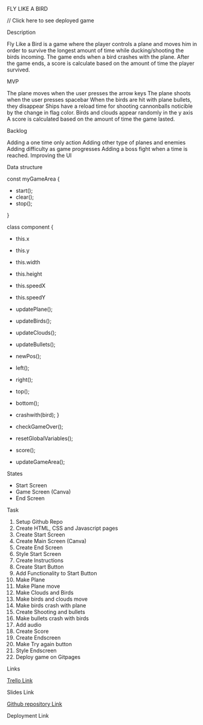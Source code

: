 FLY LIKE A BIRD

// Click here to see deployed game

Description

Fly Like a Bird is a game where the player controls a plane and moves him in order to survive the longest amount of time while ducking/shooting the birds incoming. The game ends when a bird crashes with the plane. After the game ends, a score is calculate based on the amount of time the player survived.

MVP

The plane moves when the user presses the arrow keys
The plane shoots when the user presses spacebar
When the birds are hit with plane bullets, they disappear
Ships have a reload time for shooting cannonballs noticible by the change in flag color.
Birds and clouds appear randomly in the y axis
A score is calculated based on the amount of time the game lasted.

Backlog

Adding a one time only action
Adding other type of planes and enemies
Adding difficulty as game progresses
Adding a boss fight when a time is reached.
Improving the UI

Data structure

const myGameArea {

 - start();
 - clear();
 - stop();

}

class component {
- this.x
- this.y
- this.width
- this.height
- this.speedX
- this.speedY

- updatePlane();
- updateBirds();
- updateClouds();
- updateBullets();
- newPos();
- left();
- right();
- top();
- bottom();
- crashwith(bird);
}

- checkGameOver();
- resetGlobalVariables();
- score();
- updateGameArea();

States 

- Start Screen
- Game Screen (Canva)
- End Screen 

Task

1. Setup Github Repo
2. Create HTML, CSS and Javascript pages
3. Create Start Screen
4. Create Main Screen (Canva)
5. Create End Screen
6. Style Start Screen
7. Create Instructions 
8. Create Start Button
9. Add Functionality to Start Button
10. Make Plane
11. Make Plane move
12. Make Clouds and Birds
13. Make birds and clouds move
14. Make birds crash with plane
15. Create Shooting and bullets
16. Make bullets crash with birds
17. Add audio
18. Create Score
19. Create Endscreen 
20. Make Try again button
21. Style Endscreen 
22. Deploy game on Gitpages



Links

[Trello Link](https://trello.com/invite/b/QNt74Z0W/ATTIa8f7c485288693b05e848f4b9525a8ca8CEB89E6/project-tasks)

Slides Link

[Github repository Link](https://github.com/JelleWallenburg/FlyLikeABird.git)

Deployment Link
